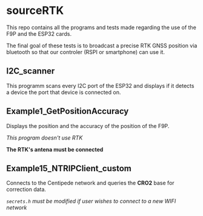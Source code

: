 # sourceRTK

This repo contains all the programs and tests made regarding the use of the F9P and the ESP32 cards. 

The final goal of these tests is to broadcast a precise RTK GNSS position via bluetooth so that our controler (RSPI or smartphone) can use it.

## I2C_scanner

This programm scans every I2C port of the ESP32 and displays if it detects a device the port that device is connected on.

## Example1_GetPositionAccuracy

Displays the position and the accuracy of the position of the F9P. 

*This program doesn't use RTK*

**The RTK's antena must be connected**

## Example15_NTRIPClient_custom

Connects to the Centipede network and queries the **CRO2** base for correction data.

*`secrets.h` must be modified if user wishes to connect to a new WIFI network*